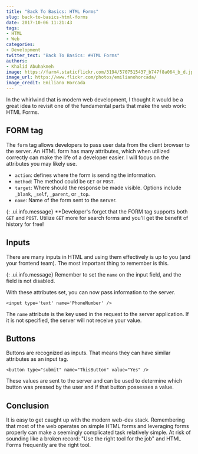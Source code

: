 ```yaml
---
title: "Back To Basics: HTML Forms"
slug: back-to-basics-html-forms
date: 2017-10-06 11:21:43
tags:
- HTML
- Web
categories:
- Development
twitter_text: "Back To Basics: #HTML Forms"
authors: 
- Khalid Abuhakmeh
image: https://farm4.staticflickr.com/3194/5707515437_b747f8a064_b_d.jpg
image_url: https://www.flickr.com/photos/emilianohorcada/
image_credit: Emiliano Horcada
---
```


In the whirlwind that is modern web development, I thought it would be a great idea to revisit one of the fundamental parts that make the web work: HTML Forms.

## FORM tag

The `form` tag allows developers to pass user data from the client browser to the server. An HTML form has many attributes, which when utilized correctly can make the life of a developer easier. I will focus on the attributes you may likely use.

- `action`: defines where the form is sending the information.
- `method`: The method could be `GET` or `POST`. 
- `target`: Where should the response be made visible. Options include `_blank`, `_self`, `_parent`, or `_top`.
- `name`: Name of the form sent to the server.

{: .ui.info.message}
**Developer's forget that the FORM tag supports both `GET` and `POST`. Utilize `GET` more for search forms and you'll get the benefit of history for free!

## Inputs

There are many inputs in HTML and using them effectively is up to you (and your frontend team). The most important thing to remember is this.

{: .ui.info.message}
Remember to set the `name` on the input field, and the field is not disabled.

With these attributes set, you can now pass information to the server.

```
<input type='text' name='PhoneNumber' />
```

The `name` attribute is the key used in the request to the server application. If it is not specified, the server will not receive your value.

## Buttons

Buttons are recognized as inputs. That means they can have similar attributes as an input tag.

```
<button type="submit" name="ThisButton" value="Yes" />
```

These values are sent to the server and can be used to determine which button was pressed by the user and if that button possesses a value.

## Conclusion

It is easy to get caught up with the modern web-dev stack. Remembering that most of the web operates on simple HTML forms and leveraging forms properly can make a seemingly complicated task relatively simple. At risk of sounding like a broken record: "Use the right tool for the job" and HTML Forms frequently are the right tool.